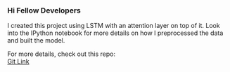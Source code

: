 ### Hi Fellow Developers

I created this project using LSTM with an attention layer on top of it. Look into the IPython notebook for more details on how I preprocessed the data and built the model.

For more details, check out this repo:  
[Git Link](https://github.com/afsal4/sentiment_analysis)
